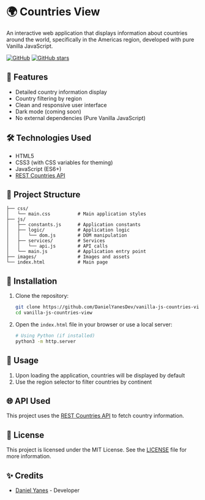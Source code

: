 # 🌍 Countries View

An interactive web application that displays information about countries around the world, specifically in the Americas region, developed with pure Vanilla JavaScript.

[![GitHub](https://img.shields.io/github/license/DanielYanesDev/vanilla-js-countries-view?style=flat-square)](https://github.com/DanielYanesDev/vanilla-js-countries-view)
[![GitHub stars](https://img.shields.io/github/stars/DanielYanesDev/vanilla-js-countries-view?style=social)](https://github.com/DanielYanesDev/vanilla-js-countries-view/stargazers)

## 🚀 Features

- Detailed country information display
- Country filtering by region
- Clean and responsive user interface
- Dark mode (coming soon)
- No external dependencies (Pure Vanilla JavaScript)

## 🛠️ Technologies Used

- HTML5
- CSS3 (with CSS variables for theming)
- JavaScript (ES6+)
- [REST Countries API](https://restcountries.com/)

## 📁 Project Structure

```
├── css/
│   └── main.css          # Main application styles
├── js/
│   ├── constants.js      # Application constants
│   ├── logic/            # Application logic
│   │   └── dom.js        # DOM manipulation
│   ├── services/         # Services
│   │   └── api.js        # API calls
│   └── main.js           # Application entry point
├── images/               # Images and assets
└── index.html            # Main page
```

## 🚀 Installation

1. Clone the repository:

   ```bash
   git clone https://github.com/DanielYanesDev/vanilla-js-countries-view.git
   cd vanilla-js-countries-view
   ```

2. Open the `index.html` file in your browser or use a local server:
   ```bash
   # Using Python (if installed)
   python3 -m http.server
   ```

## 🎯 Usage

1. Upon loading the application, countries will be displayed by default
2. Use the region selector to filter countries by continent

## 🌐 API Used

This project uses the [REST Countries API](https://restcountries.com/) to fetch country information.

## 📄 License

This project is licensed under the MIT License. See the [LICENSE](LICENSE) file for more information.

## ✨ Credits

- [Daniel Yanes](https://github.com/DanielYanesDev) - Developer
